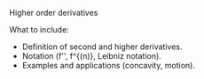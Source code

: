 Higher order derivatives

What to include:
- Definition of second and higher derivatives.
- Notation (f'', f^{(n)}, Leibniz notation).
- Examples and applications (concavity, motion).
